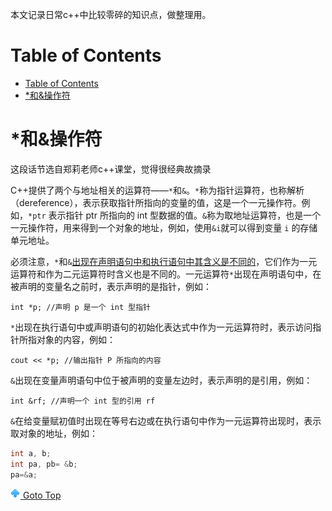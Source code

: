本文记录日常c++中比较零碎的知识点，做整理用。

# Table of Contents
- [Table of Contents](#table-of-contents)
- [*和&操作符](#和操作符)

# *和&操作符
这段话节选自郑莉老师c++课堂，觉得很经典故摘录

C++提供了两个与地址相关的运算符——`*`和`&`。`*`称为指针运算符，也称解析（dereference），表示获取指针所指向的变量的值，这是一个一元操作符。例如，`*ptr` 表示指针 ptr 所指向的 int 型数据的值。`&`称为取地址运算符，也是一个一元操作符，用来得到一个对象的地址，例如，使用`&i`就可以得到变量 `i` 的存储单元地址。

必须注意，`*`和`&`<u>出现在声明语句中和执行语句中其含义是不同的</u>，它们作为一元运算符和作为二元运算符时含义也是不同的。一元运算符`*`出现在声明语句中，在被声明的变量名之前时，表示声明的是指针，例如：

`int *p; //声明 p 是一个 int 型指针`

`*`出现在执行语句中或声明语句的初始化表达式中作为一元运算符时，表示访问指针所指对象的内容，例如：

`cout << *p; //输出指针 P 所指向的内容`

`&`出现在变量声明语句中位于被声明的变量左边时，表示声明的是引用，例如：

`int &rf; //声明一个 int 型的引用 rf`

`&`在给变量赋初值时出现在等号右边或在执行语句中作为一元运算符出现时，表示取对象的地址，例如：
```cpp
int a, b;
int pa, pb= &b;
pa=&a;
```

[![top] Goto Top](#table-of-contents)

[top]: up.png
[top]: https://upload.nhyilin.cn/2021-11-19-up.png
